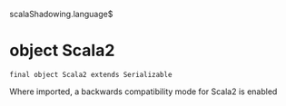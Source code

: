scalaShadowing.language$
# object Scala2

<pre><code class="language-scala" >final object Scala2 extends Serializable</pre></code>
Where imported, a backwards compatibility mode for Scala2 is enabled

